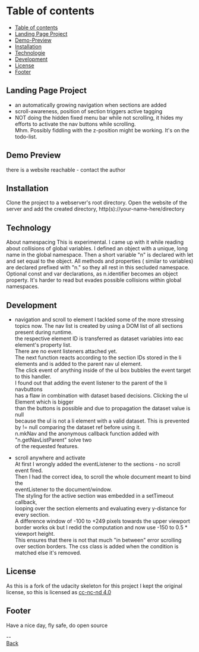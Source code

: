 # Table of contents
- [Table of contents](#table-of-contents)
- [Landing Page Project](#landing-page-project)
- [Demo-Preview](#demo-preview)
- [Installation](#installation)
- [Technologie](#technology)
- [Development](#development)
- [License](#license)
- [Footer](#footer)

## Landing Page Project

- an automatically growing navigation when sections are added
- scroll-awareness, position of section triggers active tagging
- NOT doing the hidden fixed menu bar  while not scrolling, it hides my efforts to activate the nav buttons while scrolling.  
  Mhm. Possibly fiddling with the z-position might be working. It's on the todo-list.

## Demo Preview
there is a website reachable - contact the author
## Installation

Clone the project to a webserver's root directory.
Open the website of the server and add the created directory, http(s)://your-name-here/directory

## Technology

About namespacing
This is experimental. I came up with it while reading about collisions of global variables.
I defined an object with a unique, long name in the global namespace.
Then a short variable "n" is declared with let and set equal to the object.
All methods and properties ( similar to variables) are declared prefixed with "n."   so they all rest in this secluded namespace.
Optional const and var declarations, as n.identifier becomes an object property.
It's harder to read but evades possible collisions within global namespaces.

## Development
- navigation and scroll to element
I tackled some of the more stressing topics now. 
The nav list is created by using a DOM list of all sections present during runtime.  
the respective element ID is transferred as dataset variables into eac element's property list.  
There are no event listeners attached yet.  
The next function reacts according to the section IDs stored in the li elements and is added to the parent nav ul element.  
The click event of anything inside of the ul box bubbles the event target to this handler.  
I found out that  adding the event listener to the parent of the li navbuttons  
has a flaw in combination with dataset based decisions. Clicking the ul Element which is bigger    
than the buttons is possible and due to propagation the dataset value is null    
because the ul is not a li element with a valid dataset. This is prevented by != null comparing the dataset ref before using it.  
n.mkNav and the anonymous callback function added with "n.getNavListParent" solve two   
of the requested features.  

- scroll anywhere and activate  
At first I wrongly added the eventListener to the sections  - no scroll event fired.  
Then I had the correct idea, to scroll the whole document meant to bind the   
eventListener to the document/window.  
The styling for the active section was embedded in a setTimeout callback,  
looping over the section elements and evaluating every y-distance for every section.  
A difference window of -100 to +249 pixels towards the upper viewport border works ok
but I redid the computation and now use -150 to 0.5 * viewport height.  
This ensures that there is not that much "in between" error scrolling over section borders.
The css class is added when the condition is matched else it's removed.  

## License
As this is a fork of the udacity skeleton for this project
I kept the original license, so this is licensed as  [cc-nc-nd 4.0](https://creativecommons.org/licenses/by-nc-nd/4.0/)



## Footer
Have a nice day, fly safe, do open source

--  
[Back](#table-of-contents)
